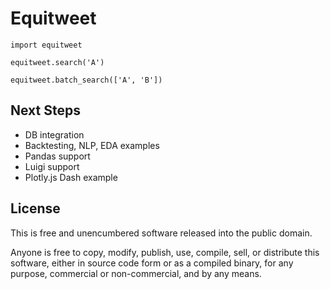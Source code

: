 Equitweet
=========

``` {.sourceCode .python}
import equitweet

equitweet.search('A')

equitweet.batch_search(['A', 'B'])
```

Next Steps
-----
- DB integration
- Backtesting, NLP, EDA examples
- Pandas support
- Luigi support
- Plotly.js Dash example

License
-------

This is free and unencumbered software released into the public domain.

Anyone is free to copy, modify, publish, use, compile, sell, or
distribute this software, either in source code form or as a compiled
binary, for any purpose, commercial or non-commercial, and by any means.

